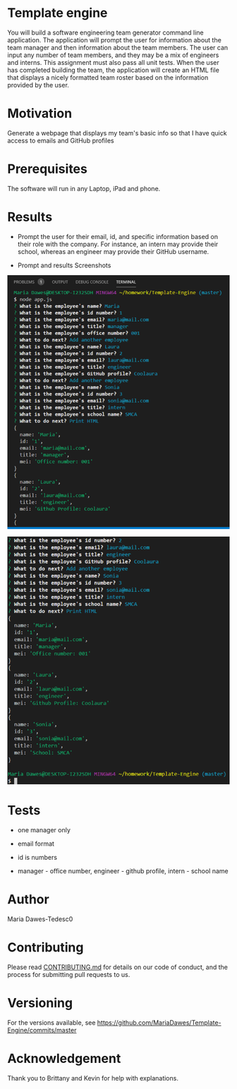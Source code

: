 # Template engine
You will build a software engineering team generator command line application. The application will prompt the user for information about the team manager and then information about the team members. The user can input any number of team members, and they may be a mix of engineers and interns. This assignment must also pass all unit tests. When the user has completed building the team, the application will create an HTML file that displays a nicely formatted team roster based on the information provided by the user.

# Motivation

Generate a webpage that displays my team's basic info
so that I have quick access to emails and GitHub profiles

# Prerequisites
The software will run in any Laptop, iPad and phone.

# Results 

* Prompt the user for their email, id, and specific information based on their role with the company. For instance, an intern may provide their school, whereas an engineer may provide their GitHub username.


* Prompt and results Screenshots


![alt text](./html1.png "Prompts")

![alt text](./html2.png "Results")


# Tests 

* one manager only

* email format 

* id is numbers

* manager - office number, engineer - github profile, intern - school name  

# Author
Maria Dawes-Tedesc0

# Contributing
Please read [CONTRIBUTING.md](https://gist.github.com/PurpleBooth/b24679402957c63ec426) for details on our code of conduct, and the process for submitting pull requests to us.

# Versioning
For the versions available, see https://github.com/MariaDawes/Template-Engine/commits/master

# Acknowledgement
Thank you to Brittany and Kevin for help with explanations.

